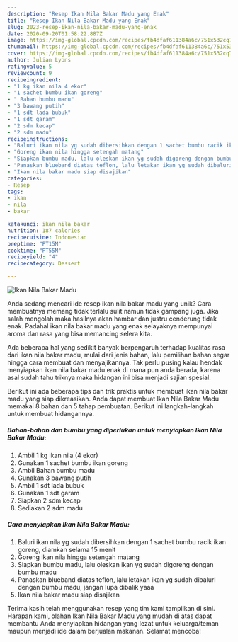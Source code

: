 ```yaml
---
description: "Resep Ikan Nila Bakar Madu yang Enak"
title: "Resep Ikan Nila Bakar Madu yang Enak"
slug: 2023-resep-ikan-nila-bakar-madu-yang-enak
date: 2020-09-20T01:58:22.887Z
image: https://img-global.cpcdn.com/recipes/fb4dfaf611384a6c/751x532cq70/ikan-nila-bakar-madu-foto-resep-utama.jpg
thumbnail: https://img-global.cpcdn.com/recipes/fb4dfaf611384a6c/751x532cq70/ikan-nila-bakar-madu-foto-resep-utama.jpg
cover: https://img-global.cpcdn.com/recipes/fb4dfaf611384a6c/751x532cq70/ikan-nila-bakar-madu-foto-resep-utama.jpg
author: Julian Lyons
ratingvalue: 5
reviewcount: 9
recipeingredient:
- "1 kg ikan nila 4 ekor"
- "1 sachet bumbu ikan goreng"
- " Bahan bumbu madu"
- "3 bawang putih"
- "1 sdt lada bubuk"
- "1 sdt garam"
- "2 sdm kecap"
- "2 sdm madu"
recipeinstructions:
- "Baluri ikan nila yg sudah dibersihkan dengan 1 sachet bumbu racik ikan goreng, diamkan selama 15 menit"
- "Goreng ikan nila hingga setengah matang"
- "Siapkan bumbu madu, lalu oleskan ikan yg sudah digoreng dengan bumbu madu"
- "Panaskan blueband diatas teflon, lalu letakan ikan yg sudah dibaluri dengan bumbu madu, jangan lupa dibalik yaaa"
- "Ikan nila bakar madu siap disajikan"
categories:
- Resep
tags:
- ikan
- nila
- bakar

katakunci: ikan nila bakar 
nutrition: 187 calories
recipecuisine: Indonesian
preptime: "PT15M"
cooktime: "PT55M"
recipeyield: "4"
recipecategory: Dessert

---
```



![Ikan Nila Bakar Madu](https://img-global.cpcdn.com/recipes/fb4dfaf611384a6c/751x532cq70/ikan-nila-bakar-madu-foto-resep-utama.jpg)

Anda sedang mencari ide resep ikan nila bakar madu yang unik? Cara membuatnya memang tidak terlalu sulit namun tidak gampang juga. Jika salah mengolah maka hasilnya akan hambar dan justru cenderung tidak enak. Padahal ikan nila bakar madu yang enak selayaknya mempunyai aroma dan rasa yang bisa memancing selera kita.



Ada beberapa hal yang sedikit banyak berpengaruh terhadap kualitas rasa dari ikan nila bakar madu, mulai dari jenis bahan, lalu pemilihan bahan segar hingga cara membuat dan menyajikannya. Tak perlu pusing kalau hendak menyiapkan ikan nila bakar madu enak di mana pun anda berada, karena asal sudah tahu triknya maka hidangan ini bisa menjadi sajian spesial.


Berikut ini ada beberapa tips dan trik praktis untuk membuat ikan nila bakar madu yang siap dikreasikan. Anda dapat membuat Ikan Nila Bakar Madu memakai 8 bahan dan 5 tahap pembuatan. Berikut ini langkah-langkah untuk membuat hidangannya.

<!--inarticleads1-->

##### Bahan-bahan dan bumbu yang diperlukan untuk menyiapkan Ikan Nila Bakar Madu:

1. Ambil 1 kg ikan nila (4 ekor)
1. Gunakan 1 sachet bumbu ikan goreng
1. Ambil  Bahan bumbu madu
1. Gunakan 3 bawang putih
1. Ambil 1 sdt lada bubuk
1. Gunakan 1 sdt garam
1. Siapkan 2 sdm kecap
1. Sediakan 2 sdm madu




<!--inarticleads2-->

##### Cara menyiapkan Ikan Nila Bakar Madu:

1. Baluri ikan nila yg sudah dibersihkan dengan 1 sachet bumbu racik ikan goreng, diamkan selama 15 menit
1. Goreng ikan nila hingga setengah matang
1. Siapkan bumbu madu, lalu oleskan ikan yg sudah digoreng dengan bumbu madu
1. Panaskan blueband diatas teflon, lalu letakan ikan yg sudah dibaluri dengan bumbu madu, jangan lupa dibalik yaaa
1. Ikan nila bakar madu siap disajikan




Terima kasih telah menggunakan resep yang tim kami tampilkan di sini. Harapan kami, olahan Ikan Nila Bakar Madu yang mudah di atas dapat membantu Anda menyiapkan hidangan yang lezat untuk keluarga/teman maupun menjadi ide dalam berjualan makanan. Selamat mencoba!
